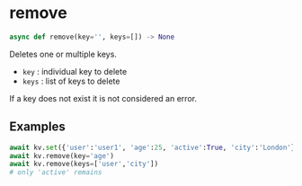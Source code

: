 # remove

```py
async def remove(key='', keys=[]) -> None
```

Deletes one or multiple keys.

- `key` : individual key to delete
- `keys` : list of keys to delete

If a key does not exist it is not considered an error.


## Examples

```py
await kv.set({'user':'user1', 'age':25, 'active':True, 'city':'London'})
await kv.remove(key='age')
await kv.remove(keys=['user','city'])
# only 'active' remains
```